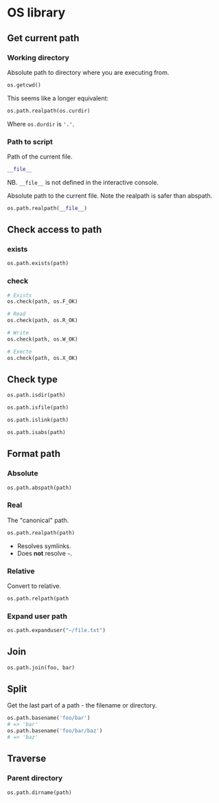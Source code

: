 # OS library

## Get current path

### Working directory

Absolute path to directory where you are executing from.

```python
os.getcwd()
```

This seems like a longer equivalent:

```python
os.path.realpath(os.curdir)
```

Where `os.durdir` is `'.'`.


### Path to script

Path of the current file. 

```python
__file__
```

NB. `__file__`  is not defined in the interactive console.

Absolute path to the current file. Note the realpath is safer than abspath.

```python
os.path.realpath(__file__)
```


## Check access to path

### exists

```python
os.path.exists(path)
```

### check

```python
# Exists
os.check(path, os.F_OK)

# Read
os.check(path, os.R_OK)

# Write
os.check(path, os.W_OK)

# Execte
os.check(path, os.X_OK)
```

## Check type

```python
os.path.isdir(path)

os.path.isfile(path)

os.path.islink(path)

os.path.isabs(path)
```

## Format path

### Absolute

```python
os.path.abspath(path)
```

### Real

The "canonical" path.

```python
os.path.realpath(path)
```

- Resolves symlinks.
- Does **not** resolve `~`.

### Relative

Convert to relative.

```python
os.path.relpath(path
```

### Expand user path

```python
os.path.expanduser("~/file.txt")
```


## Join

```python
os.path.join(foo, bar)
```

## Split

Get the last part of a path - the filename or directory.

```python
os.path.basename('foo/bar')
# => 'bar'
os.path.basename('foo/bar/baz')
# => 'baz'
```
## Traverse


### Parent directory

```python
os.path.dirname(path)
```

<!--stackedit_data:
eyJoaXN0b3J5IjpbMTg0MTcyMDk2MV19
-->